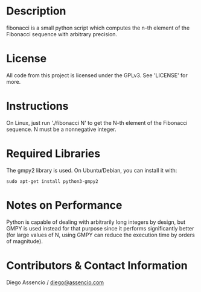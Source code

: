 Description
===========

fibonacci is a small python script which computes the n-th element of the
Fibonacci sequence with arbitrary precision.


License
=======

All code from this project is licensed under the GPLv3. See 'LICENSE' for more.


Instructions
============

On Linux, just run './fibonacci N' to get the N-th element of the Fibonacci
sequence. N must be a nonnegative integer.


Required Libraries
==================

The gmpy2 library is used. On Ubuntu/Debian, you can install it with:

	sudo apt-get install python3-gmpy2


Notes on Performance
====================

Python is capable of dealing with arbitrarily long integers by design, but GMPY
is used instead for that purpose since it performs significantly better (for
large values of N, using GMPY can reduce the execution time by orders of
magnitude).


Contributors & Contact Information
==================================

Diego Assencio / diego@assencio.com
